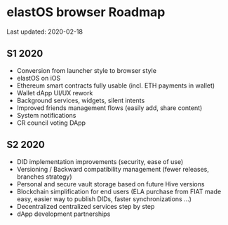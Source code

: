 # elastOS browser Roadmap
Last updated: 2020-02-18

## S1 2020

* Conversion from launcher style to browser style
* elastOS on iOS
* Ethereum smart contracts fully usable (incl. ETH payments in wallet)
* Wallet dApp UI/UX rework
* Background services, widgets, silent intents
* Improved friends management flows (easily add, share content)
* System notifications
* CR council voting DApp

## S2 2020

* DID implementation improvements (security, ease of use)
* Versioning / Backward compatibility management (fewer releases, branches strategy)
* Personal and secure vault storage based on future Hive versions
* Blockchain simplification for end users (ELA purchase from FIAT made easy, easier way to publish DIDs, faster synchronizations ...)
* Decentralized centralized services step by step
* dApp development partnerships
